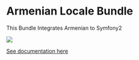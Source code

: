 Armenian Locale Bundle
====================

This Bundle Integrates Armenian to Symfony2

<img src="https://travis-ci.org/tigranazatyan/ArmenianLocaleBundle.png" />



<a href="/Resources/doc/index.md">See documentation here</a>
